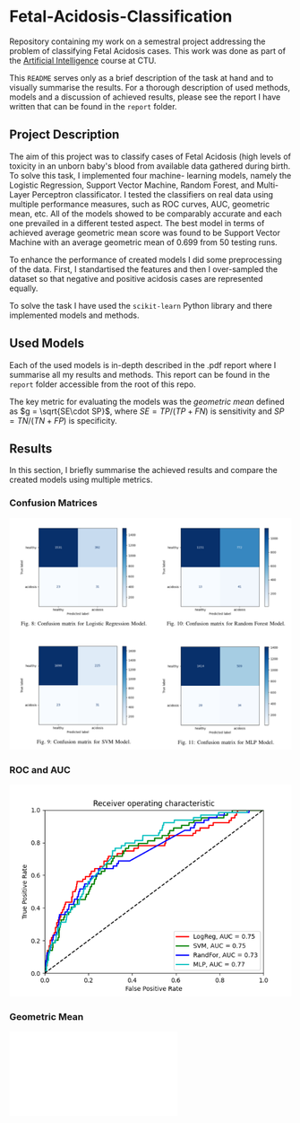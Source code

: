 # Fetal-Acidosis-Classification
Repository containing my work on a semestral project addressing the problem of classifying Fetal Acidosis cases. This work was done as part of the [Artificial Intelligence](https://moodle.fel.cvut.cz/local/kos/pages/course/info.php?code=B3M33UI&semester=B162) course at CTU.

This `README` serves only as a brief description of the task at hand and to visually summarise the results. For a thorough description of used methods, models and a discussion of achieved results, please see
the report I have written that can be found in the `report` folder. 

## Project Description
The aim of this project was to classify cases of Fetal Acidosis (high levels of toxicity in an unborn baby's blood from available data gathered during birth. To solve this task, I implemented four machine-
learning models, namely the Logistic Regression, Support Vector Machine, Random Forest, and Multi-Layer Perceptron classificator. I tested the classifiers on real data using multiple performance measures, such as 
ROC curves, AUC, geometric mean, etc. All of the models showed to be comparably accurate and each one prevailed in a different tested aspect. The best model in terms of achieved average geometric mean score was 
found to be Support Vector Machine with an average geometric mean of 0.699 from 50 testing runs.

To enhance the performance of created models I did some preprocessing of the data. First, I standartised the features and then I over-sampled the dataset so that negative and positive acidosis cases are 
represented equally.

To solve the task I have used the `scikit-learn` Python library and there implemented models and methods.

## Used Models
Each of the used models is in-depth described in the .pdf report where I summarise all my results and methods. This report can be found in the `report` folder accessible from the root of this repo.

The key metric for evaluating the models was the *geometric mean* defined as $g = \sqrt{SE\cdot SP}$, where $SE = TP/(TP+FN)$ is sensitivity and $SP = TN/(TN+FP)$ is specificity.  

## Results
In this section, I briefly summarise the achieved results and compare the created models using multiple metrics.

### Confusion Matrices
![Comparison of Confusion Matrices for Individual Models](figs/conf_matrices.png)

### ROC and AUC
![ROC and AUC Comparison for Individual Models](figs/ROC.png)

### Geometric Mean
![Geometric Mean Comparison for Individual Models](figs/comparison-eps-converted-to.pdf)
